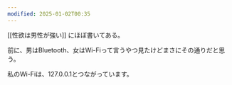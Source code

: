 ```yaml
---
modified: 2025-01-02T00:35
---
```

[[性欲は男性が強い]] にほぼ書いてある。

前に、男はBluetooth、女はWi-Fiって言うやつ見たけどまさにその通りだと思う。

  

私のWi-Fiは、127.0.0.1とつながっています。